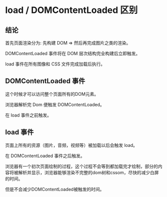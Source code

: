 # load / DOMContentLoaded 区别


## 结论

首先页面渲染分为: 先构建 DOM => 然后再完成图片之类的渲染。

DOMContentLoaded 事件将在 DOM 层次结构完全构建后立即触发。

load 事件在所有图像和 CSS 文件完成加载后执行。


## DOMContentLoaded 事件

这个时候才可以访问整个页面所有的DOM元素。

浏览器解析完 Dom 便触发 DOMContentLoaded。

在 load 事件之前触发。


## load 事件

页面上所有的资源（图片，音频，视频等）被加载以后会触发 load。

在 DOMContentLoaded 事件之后触发。



浏览器有一个初次页面绘制的过程，这个过程不会等到都加载完才绘制，部分的内容将被解析并显示，浏览器能够渲染不完整的dom树和cssom，尽快的减少白屏的时间。

但是不会减少DOMContentLoaded被触发的时间。





# <script> 影响页面

1. 浏览器渲染页面时遇到 script 标签时会下载并执行当前文件。

2. 下载不会阻塞页面渲染，但执行会阻塞页面渲染。

3. script 之间是相互阻塞的，按照引入顺序。


## 解决方案

1. script 标签放到 </ body> 前。（对于旧浏览器来说这是唯一的选择）

2. script 标签添加 defer / async 属性，使 js 的加载与 HTML 的解析并行进行。

### defer / async

### defer

1. 异步加载脚本。

2. 加载完成的脚本在 HTML 解析完之后 DOMContendLoaded 之前执行。

3. 多个 defer 之间按照在文档的顺序来加载和执行。


### async

1. 异步加载脚本。

2. 加载完成后立即执行。

3. 多个 async 之间会乱序下载执行。


### 总结

综上所述，通过调整外部脚本的加载和执行次序来优化首屏渲染速度诸多方案中，
为 script 标签添加 defer 是最优的，因为 async 是乱序的。